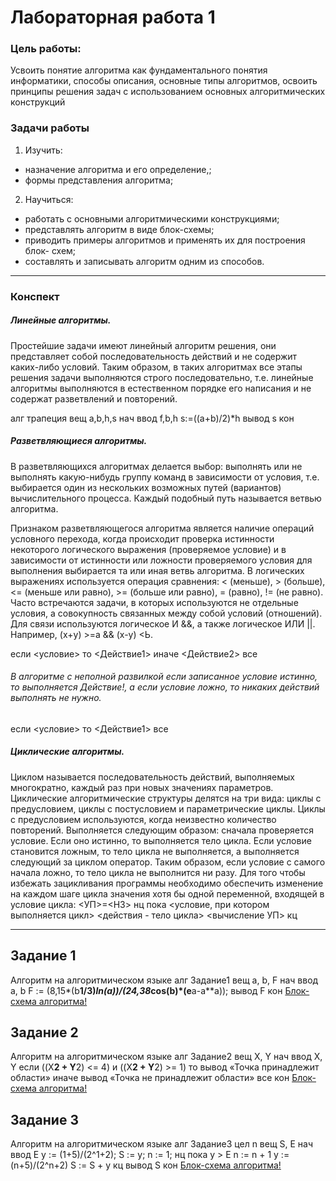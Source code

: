 # Лабораторная работа 1

### Цель работы: 
Усвоить понятие алгоритма как фундаментального понятия информатики, способы описания, основные типы алгоритмов, освоить принципы решения задач с использованием основных алгоритмических конструкций

### Задачи работы
1. Изучить:
- назначение алгоритма и его определение,;
- формы представления алгоритма;
2. Научиться:
- работать с основными алгоритмическими конструкциями; 
- представлять алгоритм в виде блок-схемы;
- приводить примеры алгоритмов и применять их для построения блок-
схем;
- составлять и записывать алгоритм одним из способов.



***

### Конспект
##### Линейные алгоритмы.

Простейшие задачи имеют линейный алгоритм решения, они представляет собой последовательность действий и не содержит каких-либо условий. Таким образом, в таких алгоритмах все этапы решения задачи выполняются строго последовательно, т.е. линейные алгоритмы выполняются в естественном порядке его написания и не содержат разветвлений и повторений.

алг трапеция
вещ а,b,h,s
нач
   ввод f,b,h
      s:=((a+b)/2)*h
   вывод s
 кон


##### Разветвляющиеся алгоритмы. 
В разветвляющихся алгоритмах делается выбор: выполнять или не выполнять какую-нибудь группу команд в зависимости от условия, т.е. выбирается один из нескольких возможных путей (вариантов) вычислительного процесса. Каждый подобный путь называется ветвью алгоритма.

Признаком разветвляющегося алгоритма является наличие операций условного перехода, когда происходит проверка истинности некоторого логического выражения (проверяемое условие) и в зависимости от истинности или ложности проверяемого условия для выполнения выбирается та или иная ветвь алгоритма.
В логических выражениях используется операция сравнения: < (меньше), > (больше), <= (меньше или равно), >= (больше или равно), = (равно), != (не равно). Часто встречаются задачи, в которых используются не отдельные условия, а совокупность связанных между собой условий (отношений). Для связи используются логическое И &&, а также логическое ИЛИ ||. Например, (х+у) >=а && (х-у) <Ь.

если <условие>
то <Действие1>
иначе <Действие2>
все

###### В алгоритме с неполной развилкой если записанное условие истинно, то выполняется Действие!, а если условие ложно, то никаких действий выполнять не нужно.
если <условие>
то <Действие1>
все

##### Циклические алгоритмы. 
Циклом называется последовательность действий, выполняемых многократно, каждый раз при новых значениях параметров. 
Циклические алгоритмические структуры делятся на три вида: циклы с предусловием, циклы с постусловием и параметрические циклы.
Циклы с предусловием используются, когда неизвестно количество повторений. Выполняется следующим образом: сначала проверяется условие. Если оно истинно, то выполняется тело цикла. Если условие становится ложным, то тело цикла не выполняется, а выполняется следующий за циклом оператор. Таким образом, если условие с самого начала ложно, то тело цикла не выполнится ни разу.
Для того чтобы избежать зацикливания программы необходимо обеспечить изменение на каждом шаге цикла значения хотя бы одной переменной, входящей в условие цикла:
<УП>=<НЗ>
нц
пока <условие, при котором выполняется цикл>
 <действия - тело цикла>
 <вычисление УП>
кц


***


## Задание 1
Алгоритм на алгоритмическом языке
алг Задание1
вещ a, b, F
нач
	ввод a, b
	F := (8,15*(b**1/3)*ln(a))/(24,38*cos(b)*(e**a-a**a));
	вывод F
кон
[Блок-схема алгоритма!](/Lab_1/img-1-lab/1.png)


## Задание 2
Алгоритм на алгоритмическом языке
алг Задание2
вещ X, Y
нач
	ввод X, Y
	если ((X**2 + Y**2) <= 4) и ((X**2 + Y**2) >= 1) то
		вывод «Точка принадлежит области»
	иначе
		вывод «Точка не принадлежит области»
все
кон
[Блок-схема алгоритма!](/Lab_1/img-1-lab/2.png)

## Задание 3
Алгоритм на алгоритмическом языке
алг Задание3
цел n
вещ S, E
нач
	ввод E
	y := (1+5)/(2^1+2);
	S := y;
	n := 1;
	нц
	пока y > E
		n := n + 1
		y := (n+5)/(2^n+2)
		S := S + y
	кц
	вывод S
кон
[Блок-схема алгоритма!](/Lab_1/img-1-lab/3.png)

